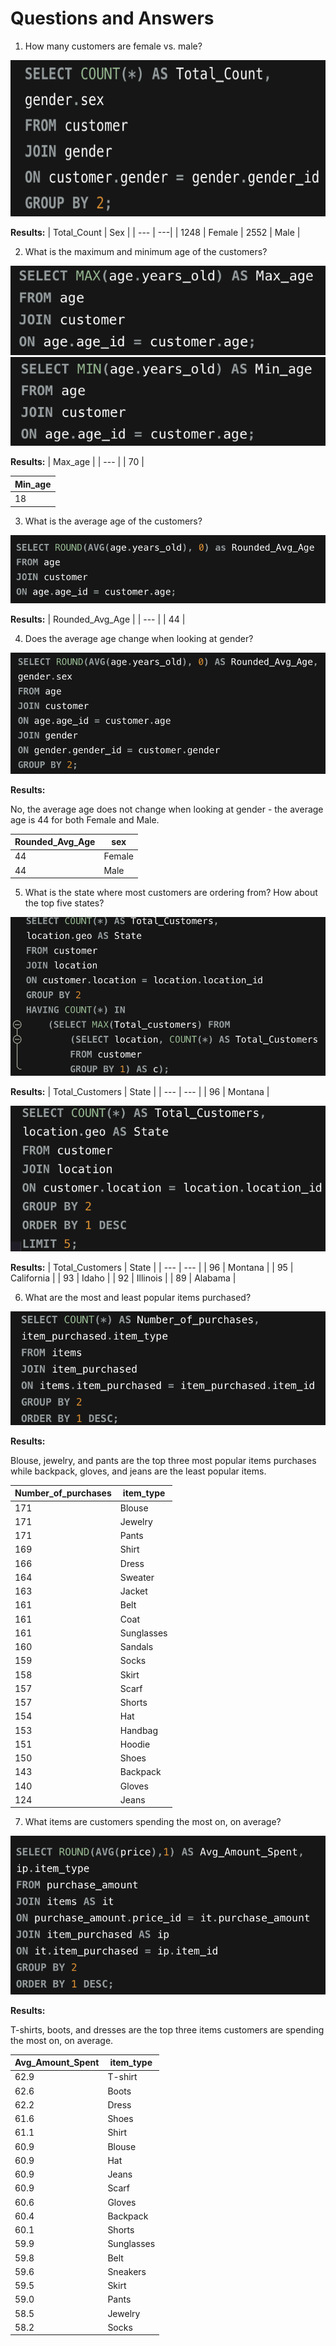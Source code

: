 # Questions and Answers

1. How many customers are female vs. male?
<img src=images/sql_script/1_gendercount.png width="600" height="250">

**Results:**
| Total_Count | Sex |
| --- | ---|
| 1248 | Female
| 2552 | Male |  

2. What is the maximum and minimum age of the customers?
<img src=images/sql_script/3.maxage.png>
<img src=images/sql_script/4_minage.png>

**Results:**
| Max_age |
| --- |
| 70 |  

| Min_age |
| --- |
| 18 |  

3. What is the average age of the customers?
<img src=images/sql_script/2_avgage.png>

**Results:**
| Rounded_Avg_Age |
| --- |
| 44 |  

4. Does the average age change when looking at gender?
<img src=images/sql_script/5_avgage_bygender.png>

**Results:**  

No, the average age does not change when looking at gender - the average age is 44 for both Female and Male.  

| Rounded_Avg_Age | sex |
| --- | --- |
| 44 | Female |
| 44 | Male | 

5. What is the state where most customers are ordering from? How about the top five states?
<img src=images/sql_script/6_customergeo.png>

**Results:**
| Total_Customers | State |
| --- | --- |
| 96 | Montana |

<img src=images/sql_script/7_topfivegeos.png>

**Results:**
| Total_Customers | State |
| --- | --- |
| 96 | Montana |
| 95 | California |
| 93 | Idaho |
| 92 | Illinois |
| 89 | Alabama |  

6. What are the most and least popular items purchased?
<img src=images/sql_script/8_itempopularity.png>

**Results:**  

Blouse, jewelry, and pants are the top three most popular items purchases while backpack, gloves, and jeans are the least popular items. 

| Number_of_purchases | item_type |
| --- | --- |
| 171 | Blouse |
| 171 | Jewelry |
| 171 | Pants |
| 169 | Shirt |
| 166 | Dress |
| 164 | Sweater |
| 163 | Jacket |
| 161 | Belt |
| 161 | Coat |
| 161 | Sunglasses |
| 160 | Sandals |
| 159 | Socks |
| 158 | Skirt |
| 157 | Scarf |
| 157 | Shorts |
| 154 | Hat |
| 153 | Handbag |
| 151 | Hoodie |
| 150 | Shoes | 
| 143 | Backpack |
| 140 | Gloves | 
| 124 | Jeans|

7. What items are customers spending the most on, on average? 
<img src=images/sql_script/9_purchaseamount.png>

**Results:**  

T-shirts, boots, and dresses are the top three items customers are spending the most on, on average.

| Avg_Amount_Spent | item_type |
| --- | --- |
| 62.9 | T-shirt |
| 62.6 | Boots |
| 62.2 | Dress |
| 61.6 | Shoes |
| 61.1 | Shirt |
| 60.9 | Blouse |
| 60.9 | Hat |
| 60.9 | Jeans |
| 60.9 | Scarf |
| 60.6 | Gloves |
| 60.4 | Backpack |
| 60.1 | Shorts |
| 59.9 | Sunglasses |
| 59.8 | Belt |
| 59.6 | Sneakers |
| 59.5 | Skirt |
| 59.0 | Pants |
| 58.5 | Jewelry |
| 58.2 | Socks |
